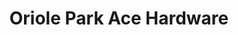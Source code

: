 ---
title: "Oriole Park Ace Hardware"
url: /chicago/oriole-park-ace-hardware/
shop: doityourself
---